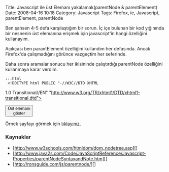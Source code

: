 Title: Javascript ile üst Elemanı yakalamak(parentNode &amp; parentElement)
Date: 2008-04-16 10:18
Category: Javascript
Tags: Firefox, ie, Javascript, parentElement, parentNode

Ben şahsen 4-5 defa karşılaştığım bir sorun. İç içe bulunan bir kod
yığınında bir nesnenin üst elemanına erişmek için javascript'in hangi
özelliğini kullanayım.

Açıkçası ben <span>parantElement</span> özelliğini kullandım her
defasında. Ancak Firefox'da çalışmadığını görünce vazgeçtim her
seferinde.

Daha sonra aramalar sonucu her ikisininde çalıştırdığı
<span>parentNode</span> özelliğini kullanmaya karar verdim.

	:::html
	 <!DOCTYPE html PUBLIC "-//W3C//DTD XHTML
1.0 Transitional//EN"
"http://www.w3.org/TR/xhtml1/DTD/xhtml1-transitional.dtd"> <html
xmlns="http://www.w3.org/1999/xhtml"> <head> <meta
http-equiv="Content-Type" content="text/html; charset=utf-8" />
<title>parentNode örnek sayfası</title> </head> <body> <form
id="DugmeFormu"> <input id="Dugme" type="button" value="Üst elemanı
göster" onclick="ustEleman();"> </form> <script
language="JavaScript"> function ustEleman() { var m =
document.getElementById("Dugme").parentNode.id; alert("Üst elemanı:
"+'"'+m+'"'); } </script> </body> </html> 

Örnek sayfayı görmek için [tıklayınız.][]

### Kaynaklar

-   [http://www.w3schools.com/htmldom/dom_nodetree.asp][]
-   [http://www.java2s.com/Code/JavaScriptReference/Javascript-Properties/parentNodeSyntaxandNote.htm][]
-   [http://ronsguide.com/js/parentnode/][]

</p>

  [tıklayınız.]: http://www.fatihhayrioglu.com/dokumanlar/parentNode.htm
  [http://www.w3schools.com/htmldom/dom_nodetree.asp]: http://www.w3schools.com/htmldom/dom_nodetree.asp
  [http://www.java2s.com/Code/JavaScriptReference/Javascript-Properties/parentNodeSyntaxandNote.htm]:    http://www.java2s.com/Code/JavaScriptReference/Javascript-Properties/parentNodeSyntaxandNote.htm
  [http://ronsguide.com/js/parentnode/]: http://ronsguide.com/js/parentnode/
